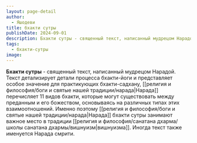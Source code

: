 ```yaml
---
layout: page-detail
author:
  - Яшодеви
title: бхакти сутры
publishDate: 2024-09-01
description: Бхакти сутры - священный текст, написанный мудрецом Нарадой. Текст детализирует детали процесса бхакти-йоги и представляет особое значение для практикующих бхакти-садхану, Нарада перечисляет 11 видов бхакти, которые могут существовать между преданным и его божеством, основываясь на различных типах этих взаимоотношений. Именно поэтому Нарада бхакти сутры занимают важное место в традиции вишнуизма. Иногда текст также именуется Нарада смрити.
tags:
  - бхакти-сутры
image:
---
```

**Бхакти сутры** - священный текст, написанный мудрецом Нарадой. Текст детализирует детали процесса бхакти-йоги и представляет особое значение для практикующих бхакти-садхану, [[религия и философия/боги и святые нашей традиции/нарада|Нарада]] перечисляет 11 видов бхакти, которые могут существовать между преданным и его божеством, основываясь на различных типах этих взаимоотношений. Именно поэтому [[религия и философия/боги и святые нашей традиции/нарада|Нарада]] бхакти сутры занимают важное место в традиции [[религия и философия/санатана дхарма/школы санатана дхармы/вишнуизм|вишнуизма]]. Иногда текст также именуется Нарада смрити.

